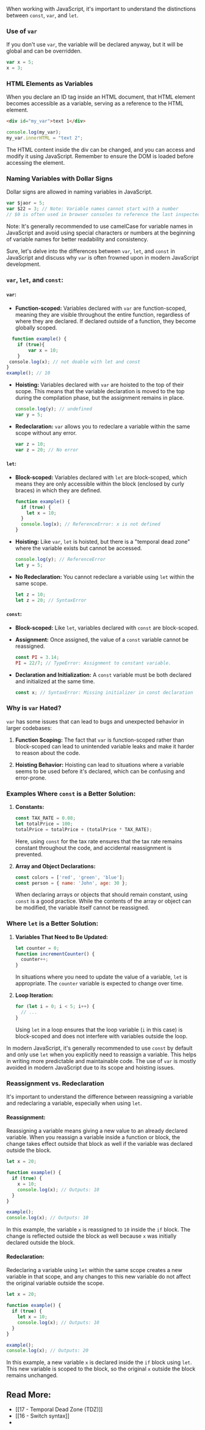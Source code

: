 When working with JavaScript, it's important to understand the distinctions between `const`, `var`, and `let`.

### Use of `var`
If you don't use `var`, the variable will be declared anyway, but it will be global and can be overridden.

```javascript
var x = 5;
x = 3;
```

### HTML Elements as Variables
When you declare an ID tag inside an HTML document, that HTML element becomes accessible as a variable, serving as a reference to the HTML element.

```html
<div id="my_var">text 1</div>
```

```javascript
console.log(my_var);
my_var.innerHTML = "text 2";
```

The HTML content inside the div can be changed, and you can access and modify it using JavaScript. Remember to ensure the DOM is loaded before accessing the element.

### Naming Variables with Dollar Signs
Dollar signs are allowed in naming variables in JavaScript.

```javascript
var $jaor = 5;
var $22 = 3; // Note: Variable names cannot start with a number
// $0 is often used in browser consoles to reference the last inspected element
```

Note: It's generally recommended to use camelCase for variable names in JavaScript and avoid using special characters or numbers at the beginning of variable names for better readability and consistency.

Sure, let's delve into the differences between `var`, `let`, and `const` in JavaScript and discuss why `var` is often frowned upon in modern JavaScript development.

### `var`, `let`, and `const`:

#### `var`:
- **Function-scoped:** Variables declared with `var` are function-scoped, meaning they are visible throughout the entire function, regardless of where they are declared. If declared outside of a function, they become globally scoped.
  
```javascript
  function example() {
    if (true){
        var x = 10;
    }
 console.log(x); // not doable with let and const
}
example(); // 10
  ```

- **Hoisting:** Variables declared with `var` are hoisted to the top of their scope. This means that the variable declaration is moved to the top during the compilation phase, but the assignment remains in place.

  ```javascript
  console.log(y); // undefined
  var y = 5;
  ```

- **Redeclaration:** `var` allows you to redeclare a variable within the same scope without any error.

  ```javascript
  var z = 10;
  var z = 20; // No error
  ```

#### `let`:
- **Block-scoped:** Variables declared with `let` are block-scoped, which means they are only accessible within the block (enclosed by curly braces) in which they are defined.

  ```javascript
  function example() {
    if (true) {
      let x = 10;
    }
    console.log(x); // ReferenceError: x is not defined
  }
  ```

- **Hoisting:** Like `var`, `let` is hoisted, but there is a "temporal dead zone" where the variable exists but cannot be accessed.

  ```javascript
  console.log(y); // ReferenceError
  let y = 5;
  ```

- **No Redeclaration:** You cannot redeclare a variable using `let` within the same scope.

  ```javascript
  let z = 10;
  let z = 20; // SyntaxError
  ```

#### `const`:
- **Block-scoped:** Like `let`, variables declared with `const` are block-scoped.
  
- **Assignment:** Once assigned, the value of a `const` variable cannot be reassigned.

  ```javascript
  const PI = 3.14;
  PI = 22/7; // TypeError: Assignment to constant variable.
  ```

- **Declaration and Initialization:** A `const` variable must be both declared and initialized at the same time.

  ```javascript
  const x; // SyntaxError: Missing initializer in const declaration
  ```

### Why is `var` Hated?

`var` has some issues that can lead to bugs and unexpected behavior in larger codebases:

1. **Function Scoping:** The fact that `var` is function-scoped rather than block-scoped can lead to unintended variable leaks and make it harder to reason about the code.

2. **Hoisting Behavior:** Hoisting can lead to situations where a variable seems to be used before it's declared, which can be confusing and error-prone.

### Examples Where `const` is a Better Solution:

1. **Constants:**
   ```javascript
   const TAX_RATE = 0.08;
   let totalPrice = 100;
   totalPrice = totalPrice + (totalPrice * TAX_RATE);
   ```

   Here, using `const` for the tax rate ensures that the tax rate remains constant throughout the code, and accidental reassignment is prevented.

2. **Array and Object Declarations:**
   ```javascript
   const colors = ['red', 'green', 'blue'];
   const person = { name: 'John', age: 30 };
   ```

   When declaring arrays or objects that should remain constant, using `const` is a good practice. While the contents of the array or object can be modified, the variable itself cannot be reassigned.

### Where `let` is a Better Solution:

1. **Variables That Need to Be Updated:**
   ```javascript
   let counter = 0;
   function incrementCounter() {
     counter++;
   }
   ```

   In situations where you need to update the value of a variable, `let` is appropriate. The `counter` variable is expected to change over time.

2. **Loop Iteration:**
   ```javascript
   for (let i = 0; i < 5; i++) {
     // ...
   }
   ```

   Using `let` in a loop ensures that the loop variable (`i` in this case) is block-scoped and does not interfere with variables outside the loop.

In modern JavaScript, it's generally recommended to use `const` by default and only use `let` when you explicitly need to reassign a variable. This helps in writing more predictable and maintainable code. The use of `var` is mostly avoided in modern JavaScript due to its scope and hoisting issues.

### Reassignment vs. Redeclaration

It's important to understand the difference between reassigning a variable and redeclaring a variable, especially when using `let`.

#### Reassignment:

Reassigning a variable means giving a new value to an already declared variable. When you reassign a variable inside a function or block, the change takes effect outside that block as well if the variable was declared outside the block.


```javascript
let x = 20;

function example() {
  if (true) {
    x = 10;
    console.log(x); // Outputs: 10
  }
}

example();
console.log(x); // Outputs: 10
```

In this example, the variable `x` is reassigned to `10` inside the `if` block. The change is reflected outside the block as well because `x` was initially declared outside the block.

#### Redeclaration:

Redeclaring a variable using `let` within the same scope creates a new variable in that scope, and any changes to this new variable do not affect the original variable outside the scope.

```javascript
let x = 20;

function example() {
  if (true) {
    let x = 10;
    console.log(x); // Outputs: 10
  }
}

example();
console.log(x); // Outputs: 20
```

In this example, a new variable `x` is declared inside the `if` block using `let`. This new variable is scoped to the block, so the original `x` outside the block remains unchanged.

## Read More:
- [[17 - Temporal Dead Zone (TDZ)]]
- [[16 - Switch syntax]]
- 